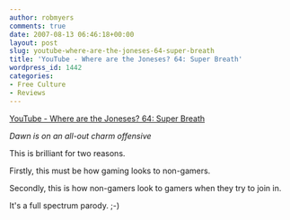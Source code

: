 ```yaml
---
author: robmyers
comments: true
date: 2007-08-13 06:46:18+00:00
layout: post
slug: youtube-where-are-the-joneses-64-super-breath
title: 'YouTube - Where are the Joneses? 64: Super Breath'
wordpress_id: 1442
categories:
- Free Culture
- Reviews
---
```


[YouTube - Where are the Joneses? 64: Super Breath](http://www.youtube.com/watch?v=Kn1z9mOkTG8)  
  
_Dawn is on an all-out charm offensive_  
  
This is brilliant for two reasons.  
  
Firstly, this must be how gaming looks to non-gamers.  
  
Secondly, this is how non-gamers look to gamers when they try to join in.  
  
It's a full spectrum parody. ;-)  


